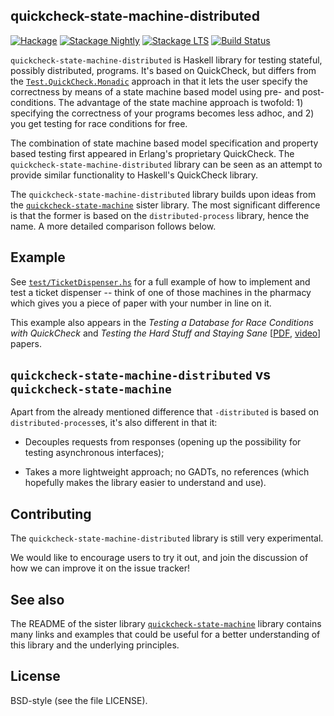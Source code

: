 ## quickcheck-state-machine-distributed

[![Hackage](https://img.shields.io/hackage/v/quickcheck-state-machine-distributed.svg)](https://hackage.haskell.org/package/quickcheck-state-machine-distributed)
[![Stackage Nightly](http://stackage.org/package/quickcheck-state-machine-distributed/badge/nightly)](http://stackage.org/nightly/package/quickcheck-state-machine-distributed)
[![Stackage LTS](http://stackage.org/package/quickcheck-state-machine-distributed/badge/lts)](http://stackage.org/lts/package/quickcheck-state-machine-distributed)
[![Build Status](https://api.travis-ci.org/advancedtelematic/quickcheck-state-machine-distributed.svg?branch=master)](https://travis-ci.org/advancedtelematic/quickcheck-state-machine-distributed)

`quickcheck-state-machine-distributed` is Haskell library for testing stateful,
possibly distributed, programs. It's based on QuickCheck, but differs from the
[`Test.QuickCheck.Monadic`](https://hackage.haskell.org/package/QuickCheck/docs/Test-QuickCheck-Monadic.html)
approach in that it lets the user specify the correctness by means of a state
machine based model using pre- and post-conditions. The advantage of the state
machine approach is twofold: 1) specifying the correctness of your programs
becomes less adhoc, and 2) you get testing for race conditions for free.

The combination of state machine based model specification and property based
testing first appeared in Erlang's proprietary QuickCheck. The
`quickcheck-state-machine-distributed` library can be seen as an attempt to
provide similar functionality to Haskell's QuickCheck library.

The `quickcheck-state-machine-distributed` library builds upon ideas from the
[`quickcheck-state-machine`](https://github.com/advancedtelematic/quickcheck-state-machine)
sister library. The most significant difference is that the former is based on
the `distributed-process` library, hence the name. A more detailed comparison
follows below.

## Example

See
[`test/TicketDispenser.hs`](https://github.com/advancedtelematic/quickcheck-state-machine-distributed/blob/master/test/TicketDispenser.hs)
for a full example of how to implement and test a ticket dispenser -- think of
one of those machines in the pharmacy which gives you a piece of paper with your
number in line on it.

This example also appears in the *Testing a Database for Race Conditions with
QuickCheck* and *Testing the Hard Stuff and Staying Sane*
[[PDF](http://publications.lib.chalmers.se/records/fulltext/232550/local_232550.pdf),
[video](https://www.youtube.com/watch?v=zi0rHwfiX1Q)] papers.

## `quickcheck-state-machine-distributed` vs `quickcheck-state-machine`

Apart from the already mentioned difference that `-distributed` is based on
`distributed-process`es, it's also different in that it:

* Decouples requests from responses (opening up the possibility for testing
  asynchronous interfaces);

* Takes a more lightweight approach; no GADTs, no references (which hopefully
  makes the library easier to understand and use).

## Contributing

The `quickcheck-state-machine-distributed` library is still very experimental.

We would like to encourage users to try it out, and join the discussion of how
we can improve it on the issue tracker!

## See also

The README of the sister library
[`quickcheck-state-machine`](https://github.com/advancedtelematic/quickcheck-state-machine#readme)
library contains many links and examples that could be useful for a better
understanding of this library and the underlying principles.

## License

BSD-style (see the file LICENSE).
